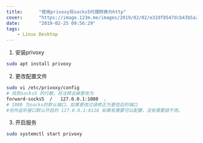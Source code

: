 ```yaml
---
title:      "使用privoxy将socks5代理转换为http"
cover:      "https://image.123m.me/images/2019/02/02/e32df8547dcb43b5a2df04d05121bc8e.jpg"
date:       "2019-02-25 09:56:29"
tags:
    - Linux Desktop
---
```


1. 安装privoxy  
```bash
sudo apt install privoxy
```

2. 更改配置文件  
```bash
sudo vi /etc/privoxy/config
# 找到socks5 的行数，将注释去掉更改为
forward-socks5  /   127.0.0.1:1080  .
# 1080 为socks的默认端口，如果更改过请修正为更改后的端口
#另外监听接口默认开启的 127.0.0.1:8118 如果有需要可以配置，没有需要就不用。  
```

3. 开启服务  
```bash
sudo systemctl start privoxy
```